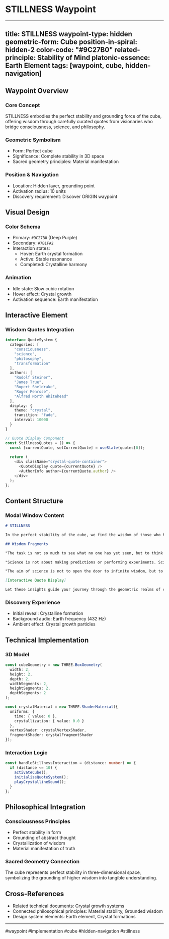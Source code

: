 # STILLNESS Waypoint

---
title: STILLNESS
waypoint-type: hidden
geometric-form: Cube
position-in-spiral: hidden-2
color-code: "#9C27B0"
related-principle: Stability of Mind
platonic-essence: Earth Element
tags: [waypoint, cube, hidden-navigation]
---

## Waypoint Overview
### Core Concept
STILLNESS embodies the perfect stability and grounding force of the cube, offering wisdom through carefully curated quotes from visionaries who bridge consciousness, science, and philosophy.

### Geometric Symbolism
- Form: Perfect cube
- Significance: Complete stability in 3D space
- Sacred geometry principles: Material manifestation

### Position & Navigation
- Location: Hidden layer, grounding point
- Activation radius: 10 units
- Discovery requirement: Discover ORIGIN waypoint

## Visual Design
### Color Schema
- Primary: `#9C27B0` (Deep Purple)
- Secondary: `#7B1FA2`
- Interaction states:
  - Hover: Earth crystal formation
  - Active: Stable resonance
  - Completed: Crystalline harmony

### Animation
- Idle state: Slow cubic rotation
- Hover effect: Crystal growth
- Activation sequence: Earth manifestation

## Interactive Element
### Wisdom Quotes Integration
```typescript
interface QuoteSystem {
  categories: [
    "consciousness",
    "science",
    "philosophy",
    "transformation"
  ],
  authors: [
    "Rudolf Steiner",
    "James True",
    "Rupert Sheldrake",
    "Roger Penrose",
    "Alfred North Whitehead"
  ],
  display: {
    theme: "crystal",
    transition: "fade",
    interval: 10000
  }
}

// Quote Display Component
const StillnessQuotes = () => {
  const [currentQuote, setCurrentQuote] = useState(quotes[0]);
  
  return (
    <div className="crystal-quote-container">
      <QuoteDisplay quote={currentQuote} />
      <AuthorInfo author={currentQuote.author} />
    </div>
  );
};
```

## Content Structure
### Modal Window Content
```markdown
# STILLNESS

In the perfect stability of the cube, we find the wisdom of those who have bridged the worlds of science, consciousness, and truth.

## Wisdom Fragments

"The task is not so much to see what no one has yet seen, but to think what nobody has yet thought about that which everybody sees." - Rudolf Steiner

"Science is not about making predictions or performing experiments. Science is about explaining." - Rupert Sheldrake

"The aim of science is not to open the door to infinite wisdom, but to set a limit to infinite error." - James True

[Interactive Quote Display]

Let these insights guide your journey through the geometric realms of consciousness.
```

### Discovery Experience
- Initial reveal: Crystalline formation
- Background audio: Earth frequency (432 Hz)
- Ambient effect: Crystal growth particles

## Technical Implementation
### 3D Model
```typescript
const cubeGeometry = new THREE.BoxGeometry(
  width: 2,
  height: 2,
  depth: 2,
  widthSegments: 2,
  heightSegments: 2,
  depthSegments: 2
);

const crystalMaterial = new THREE.ShaderMaterial({
  uniforms: {
    time: { value: 0 },
    crystallization: { value: 0.0 }
  },
  vertexShader: crystalVertexShader,
  fragmentShader: crystalFragmentShader
});
```

### Interaction Logic
```typescript
const handleStillnessInteraction = (distance: number) => {
  if (distance <= 10) {
    activateCube();
    initializeQuoteSystem();
    playCrystallineSound();
  }
};
```

## Philosophical Integration
### Consciousness Principles
- Perfect stability in form
- Grounding of abstract thought
- Crystallization of wisdom
- Material manifestation of truth

### Sacred Geometry Connection
The cube represents perfect stability in three-dimensional space, symbolizing the grounding of higher wisdom into tangible understanding.

## Cross-References
- Related technical documents: Crystal growth systems
- Connected philosophical principles: Material stability, Grounded wisdom
- Design system elements: Earth element, Crystal formations

---

#waypoint #implementation #cube #hidden-navigation #stillness
